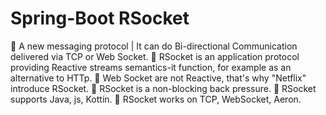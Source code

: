 # Spring-Boot RSocket
🔘 A new messaging protocol |  It can do Bi-directional Communication delivered via TCP or Web Socket.
🔘 RSocket is an application protocol providing Reactive streams semantics-it function, for example as an alternative to HTTp.
🔘 Web Socket are not Reactive, that's why "Netflix" introduce RSocket.
🔘 RSocket is a non-blocking back pressure.
🔘 RSocket supports Java, js, Kottin.
🔘 RSocket works on TCP, WebSocket, Aeron.


